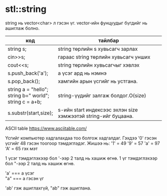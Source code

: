 
# stl::string
string нь vector\<char\> л гэсэн үг. vector-ийн фунцуудыг бүгдийг нь ашиглаж болно.

| код | тайлбар |
| --- | --- |
| string s; | string төрлийн s хувьсагч зарлах |
| cin>>s; | гараас string төрлийн хувьсагч унших |
| cout<<s; | string төрлийн хувьсагчыг хэвлэх |
| s.push_back('a'); | a үсэг ард нь нэмнэ |
| s.pop_back(); | хамгийн арын үсгийг нь устгана. |
| string a = "hello";<br>string b=" world";<br>string c = a+b; | string-үүдийг залгаж болдог.O(size) |
| s.substr(start,size); | s-ийн start индексээс эхлэн size хэмжээтэй string-ийг буцаана. |


ASCII table
https://www.asciitable.com/

Үсгийг компьютер хадгалахдаа тоо болгож хадгалдаг.
Гэхдээ '0' гэсэн үсгийг 48 гэсэн тоогоор тэмдэглэдэг.
Жишээ нь:
'1'  = 49
'9' = 57
'a' = 97
'A' = 65 гэх мэт


1 үсэг тэмдэглэхээр бол '-ээр 2 талд нь хашиж өгнө.
1 үг тэмдэглэхээр бол "-ээр 2 талд нь хашиж өгнө.

'a' === а үсэг
<br>
"a" === a гэсэн үг

'ab' гэж ашиглахгүй, "ab" гэж ашиглана.
